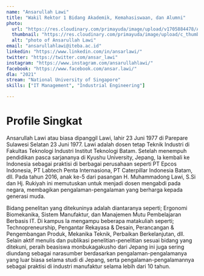 ```yaml
---
name: "Ansarullah Lawi"
title: "Wakil Rektor 1 Bidang Akademik, Kemahasiswaan, dan Alumni"
photo: 
  url: "https://res.cloudinary.com/primayuda/image/upload/v1705884478/APDI/ansarullah-lawi_k9r14w.png"
  thumbnail: "https://res.cloudinary.com/primayuda/image/upload/c_thumb,w_200,g_face/v1705884478/APDI/ansarullah-lawi_k9r14w.png"
  alt: "photo of Ansarullah Lawi"
email: "ansarullahlawi@iteba.ac.id"
linkedin: "https://www.linkedin.com/in/ansarlawi/"
twitter: "https://twitter.com/ansar_lawi"
instagram: "https://www.instagram.com/ansarullahlawi/"
facebook: "https://www.facebook.com/ansar.lawi/"
dla: "2021"
stream: "National University of Singapore"
skills: ["IT Management", "Industrial Engineering"]

---
```

# Profile Singkat

Ansarullah Lawi atau biasa dipanggil Lawi, lahir 23 Juni 1977 di Parepare Sulawesi Selatan 23 Juni 1977. Lawi adalah dosen tetap Teknik Industri di Fakultas Teknologi Industri Institut Teknologi Batam. Setelah menempuh pendidikan pasca sarjananya di Kyushu University, Jepang, Ia kembali ke Indonesia sebagai praktisi di berbagai perusahaan seperti PT Epcos Indonesia, PT Labtech Penta Internasiona, PT Caterpillar Indonesia Batam, dll. Pada tahun 2016, anak ke-5 dari pasangan H. Muhammadong Lawi, S.Si dan Hj. Rukiyah ini memutuskan untuk menjadi dosen mengabdi pada negara, membagikan pengalaman-pengalaman yang berharga kepada generasi muda.

Bidang penelitan yang ditekuninya adalah diantaranya seperti; Ergonomi Biomekanika, Sistem Manufaktur, dan Manajemen Mutu Pembelajaran Berbasis IT. Di kampus Ia mengampu beberapa matakuliah seperti; Technopreneurship, Pengantar Rekayasa & Desain, Perancangan & Pengembangan Produk,  Mekanika Teknik, Perbaikan Berkelanjutan, dll. Selain aktif menulis dan publikasi penelitian-penelitian sesuai bidang yang ditekuni, peraih beasiswa monbukagakusho dari Jepang ini juga sering diundang sebagai narasumber berdasarkan pengalaman-pengalamanya yang luar biasa selama studi di Jepang, serta pengalaman-pengalamannya sebagai praktisi di industri manufaktur selama lebih dari 10 tahun.



